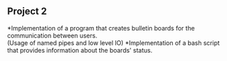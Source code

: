 ## Project 2

*Implementation of a program that creates bulletin boards for the communication between users.  
(Usage of named pipes and low level IO)
*Implementation of a bash script that provides information about the boards' status.
